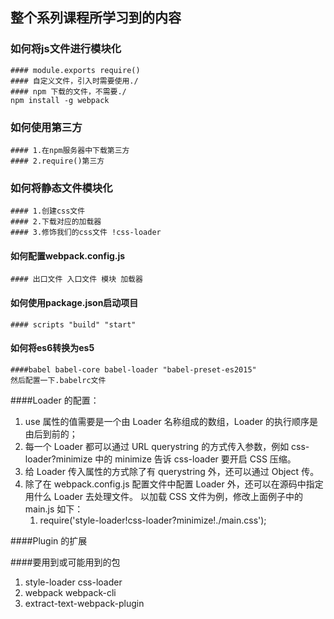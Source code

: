 ## 整个系列课程所学习到的内容

### 如何将js文件进行模块化

    #### module.exports require()
    #### 自定义文件，引入时需要使用./
    #### npm 下载的文件，不需要./
    npm install -g webpack
    
### 如何使用第三方

    #### 1.在npm服务器中下载第三方
    #### 2.require()第三方
    
### 如何将静态文件模块化

    #### 1.创建css文件
    #### 2.下载对应的加载器
    #### 3.修饰我们的css文件 !css-loader
    
#### 如何配置webpack.config.js

    #### 出口文件 入口文件 模块 加载器
    
#### 如何使用package.json启动项目

    #### scripts "build" "start"
    
#### 如何将es6转换为es5

    ####babel babel-core babel-loader "babel-preset-es2015"
    然后配置一下.babelrc文件

####Loader 的配置：

1. use 属性的值需要是一个由 Loader 名称组成的数组，Loader 的执行顺序是由后到前的；
2. 每一个 Loader 都可以通过 URL querystring 的方式传入参数，例如 css-loader?minimize 中的 minimize 告诉 css-loader 要开启 CSS 压缩。
3. 给 Loader 传入属性的方式除了有 querystring 外，还可以通过 Object 传。
4. 除了在 webpack.config.js 配置文件中配置 Loader 外，还可以在源码中指定用什么 Loader 去处理文件。 以加载 CSS 文件为例，修改上面例子中的 main.js 如下：
    1. require('style-loader!css-loader?minimize!./main.css');

####Plugin 的扩展


####要用到或可能用到的包

1. style-loader css-loader
2. webpack webpack-cli
3. extract-text-webpack-plugin